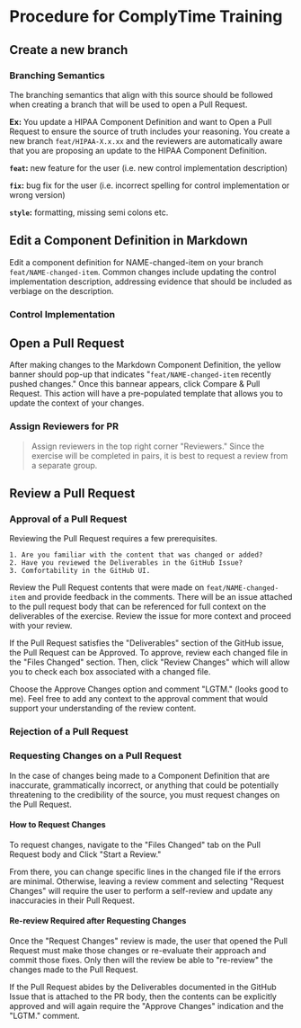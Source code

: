 # Procedure for ComplyTime Training

## Create a new branch

### Branching Semantics 

The branching semantics that align with this source should be followed when creating a branch that will be used to open a Pull Request.

**Ex:** You update a HIPAA Component Definition and want to Open a Pull Request to ensure the source of truth includes your reasoning. You create a new branch `feat/HIPAA-X.x.xx` and the reviewers are automatically aware that you are proposing an update to the HIPAA Component Definition.

**`feat`:** new feature for the user (i.e. new control implementation description)

**`fix`:** bug fix for the user (i.e. incorrect spelling for control implementation or wrong version)

**`style`:** formatting, missing semi colons etc.


## Edit a Component Definition in Markdown 

Edit a component definition for NAME-changed-item on your branch `feat/NAME-changed-item`. Common changes include updating the control implementation description, addressing evidence that should be included as verbiage on the description.  

### Control Implementation

## Open a Pull Request

After making changes to the Markdown Component Definition, the yellow banner should pop-up that indicates "`feat/NAME-changed-item` recently pushed changes." Once this bannear appears, click Compare & Pull Request. This action will have a pre-populated template that allows you to update the context of your changes.   

### Assign Reviewers for PR 

> Assign reviewers in the top right corner "Reviewers." Since the exercise will be completed in pairs, it is best to request a review from a separate group. 

## Review a Pull Request

### Approval of a Pull Request

Reviewing the Pull Request requires a few prerequisites. 

```text
1. Are you familiar with the content that was changed or added?
2. Have you reviewed the Deliverables in the GitHub Issue?
3. Comfortability in the GitHub UI.
```

Review the Pull Request contents that were made on `feat/NAME-changed-item` and provide feedback in the comments. There will be an issue attached to the pull request body that can be referenced for full context on the deliverables of the exercise. Review the issue for more context and proceed with your review. 

If the Pull Request satisfies the "Deliverables" section of the GitHub issue, the Pull Request can be Approved. To approve, review each changed file in the "Files Changed" section. Then, click "Review Changes" which will allow you to check each box associated with a changed file.

Choose the Approve Changes option and comment "LGTM." (looks good to me). Feel free to add any context to the approval comment that would support your understanding of the review content.

### Rejection of a Pull Request

### Requesting Changes on a Pull Request

In the case of changes being made to a Component Definition that are inaccurate, grammatically incorrect, or anything that could be potentially threatening to the credibility of the source, you must request changes on the Pull Request. 

#### How to Request Changes

To request changes, navigate to the "Files Changed" tab on the Pull Request body and Click "Start a Review." 

From there, you can change specific lines in the changed file if the errors are minimal. Otherwise, leaving a review comment and selecting "Request Changes" will require the user to perform a self-review and update any inaccuracies in their Pull Request. 

#### Re-review Required after Requesting Changes

Once the "Request Changes" review is made, the user that opened the Pull Request must make those changes or re-evaluate their approach and commit those fixes. Only then will the review be able to "re-review" the changes made to the Pull Request. 

If the Pull Request abides by the Deliverables documented in the GitHub Issue that is attached to the PR body, then the contents can be explicitly approved and will again require the "Approve Changes" indication and the "LGTM." comment.
